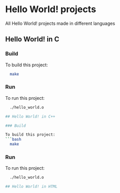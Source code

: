 # Hello World! projects

All Hello World! projects made in different languages

## Hello World! in C

### Build

To build this project:
```bash
  make
```

### Run

To run this project:

```bash
  ./hello_world.o

## Hello World! in C++

### Build

To build this project:
```bash
  make
```

### Run

To run this project:

```bash
  ./hello_world.o

## Hello World! in HTML